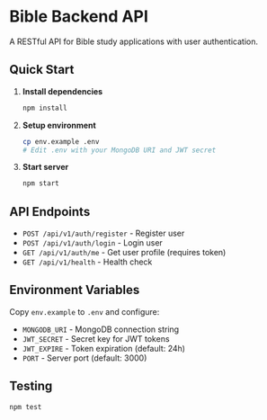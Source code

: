 # Bible Backend API

A RESTful API for Bible study applications with user authentication.

## Quick Start

1. **Install dependencies**
   ```bash
   npm install
   ```

2. **Setup environment**
   ```bash
   cp env.example .env
   # Edit .env with your MongoDB URI and JWT secret
   ```

3. **Start server**
   ```bash
   npm start
   ```

## API Endpoints

- `POST /api/v1/auth/register` - Register user
- `POST /api/v1/auth/login` - Login user  
- `GET /api/v1/auth/me` - Get user profile (requires token)
- `GET /api/v1/health` - Health check

## Environment Variables

Copy `env.example` to `.env` and configure:

- `MONGODB_URI` - MongoDB connection string
- `JWT_SECRET` - Secret key for JWT tokens
- `JWT_EXPIRE` - Token expiration (default: 24h)
- `PORT` - Server port (default: 3000)

## Testing

```bash
npm test
```
